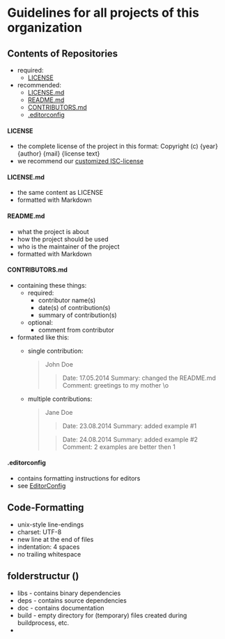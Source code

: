 # Guidelines for all projects of this organization

## Contents of Repositories
* required:
    * [LICENSE](#license)
* recommended:
    * [LICENSE.md](#licensemd)
    * [README.md](#readmemd)
    * [CONTRIBUTORS.md](#contributors.md)
    * [.editorconfig](#editorconfig)

#### LICENSE
* the complete license of the project in this format:
Copyright (c) {year} {author} {mail}
{license text}
* we recommend our [customized ISC-license](https://github.com/HackbarIT/Guidelines/blob/master/LICENSE.md)

#### LICENSE.md
* the same content as LICENSE
* formatted with Markdown

#### README.md
* what the project is about
* how the project should be used
* who is the maintainer of the project
* formatted with Markdown

#### CONTRIBUTORS.md
* containing these things:
    * required:
        * contributor name(s)
        * date(s) of contribution(s)
        * summary of contribution(s)
    * optional:
        * comment from contributor
* formated like this:
    * single contribution:
        > John Doe
        > > Date: 17.05.2014
        > > Summary: changed the README.md
        > > Comment: greetings to my mother \o

    * multiple contributions:
        > Jane Doe
        > > Date: 23.08.2014
        > > Summary: added example #1
        >
        > > Date: 24.08.2014
        > > Summary: added example #2
        > > Comment: 2 examples are better then 1

#### .editorconfig
* contains formatting instructions for editors
* see [EditorConfig](http://editorconfig.org/)


## Code-Formatting
* unix-style line-endings
* charset: UTF-8
* new line at the end of files
* indentation: 4 spaces
* no trailing whitespace

## folderstructur ()
* libs - contains binary dependencies
* deps - contains source dependencies
* doc - contains documentation
* build - empty directory for (temporary) files created during buildprocess, etc.
*
